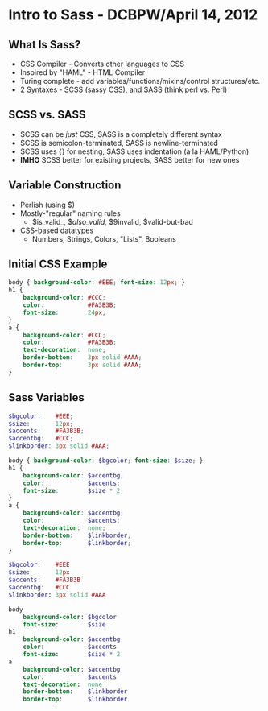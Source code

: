 Intro to Sass - DCBPW/April 14, 2012
====================================

What Is Sass?
-------------

* CSS Compiler - Converts other languages to CSS
* Inspired by "HAML" - HTML Compiler
* Turing complete - add variables/functions/mixins/control structures/etc.
* 2 Syntaxes - SCSS (sassy CSS), and SASS (think perl vs. Perl)

SCSS vs. SASS
-------------

* SCSS can be *just* CSS, SASS is a completely different syntax
* SCSS is semicolon-terminated, SASS is newline-terminated
* SCSS uses {} for nesting, SASS uses indentation (à la HAML/Python)
* **IMHO** SCSS better for existing projects, SASS better for new ones

Variable Construction
---------------------

* Perlish (using $)
* Mostly-"regular" naming rules
  * $is_valid_, $_also_valid_, $9invalid, $valid-but-bad
* CSS-based datatypes
  * Numbers, Strings, Colors, "Lists", Booleans

Initial CSS Example
-------------------

```css
body { background-color: #EEE; font-size: 12px; }
h1 {
    background-color: #CCC;
    color:            #FA3B3B;
    font-size:        24px;
}
a {
    background-color: #CCC;
    color:            #FA3B3B;
    text-decoration:  none;
    border-bottom:    3px solid #AAA;
    border-top:       3px solid #AAA;
}
```

Sass Variables
--------------

```scss
$bgcolor:    #EEE;
$size:       12px;
$accents:    #FA3B3B;
$accentbg:   #CCC;
$linkborder: 3px solid #AAA;

body { background-color: $bgcolor; font-size: $size; }
h1 {
    background-color: $accentbg;
    color:            $accents;
    font-size:        $size * 2;
}
a {
    background-color: $accentbg;
    color:            $accents;
    text-decoration:  none;
    border-bottom:    $linkborder;
    border-top:       $linkborder;
}
```

```sass
$bgcolor:    #EEE
$size:       12px
$accents:    #FA3B3B
$accentbg:   #CCC
$linkborder: 3px solid #AAA

body
    background-color: $bgcolor
    font-size:        $size
h1
    background-color: $accentbg
    color:            $accents
    font-size:        $size * 2
a
    background-color: $accentbg
    color:            $accents
    text-decoration:  none
    border-bottom:    $linkborder
    border-top:       $linkborder
```
